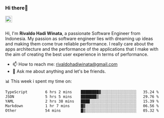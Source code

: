 ### Hi there👋
<a href="https://www.linkedin.com/in/rivaldohadiwinata/">
  <img align="left" alt="Rivaldo's LinkedIN" width="22px" src="https://upload.wikimedia.org/wikipedia/commons/8/81/LinkedIn_icon.svg" />
</a>

<br/>
<br/>

Hi, I'm **Rivaldo Hadi Winata**, a passionate Software Engineer from Indonesia. 
My passion as software engineer lies with dreaming up ideas and making them come true reliable performance. 
I really care about the apps architecture and the performance of the applications that I make with the aim of creating the best user experience in terms of performance.

- 📫 How to reach me: [rivaldohadiwinata@gmail.com](mailto:rivaldohadiwinata@gmail.com)
- 💬 Ask me about anything and let's be friends.

📊 This week i spent my time on:


<!--START_SECTION:waka-->

```txt
TypeScript        6 hrs 2 mins    ████████▓░░░░░░░░░░░░░░░░   35.24 %
JSON              5 hrs 5 mins    ███████▒░░░░░░░░░░░░░░░░░   29.76 %
YAML              2 hrs 38 mins   ████░░░░░░░░░░░░░░░░░░░░░   15.39 %
Markdown          1 hr 7 mins     █▓░░░░░░░░░░░░░░░░░░░░░░░   06.56 %
Other             54 mins         █▒░░░░░░░░░░░░░░░░░░░░░░░   05.32 %
```

<!--END_SECTION:waka-->


<!--- 🔭 I’m currently working on Parnas FMS Project -->

<!--
**rivaldotjioe/rivaldotjioe** is a ✨ _special_ ✨ repository because its `README.md` (this file) appears on your GitHub profile.

Here are some ideas to get you started:

- 🔭 I’m currently working on ...
- 🌱 I’m currently learning ...
- 👯 I’m looking to collaborate on ...
- 🤔 I’m looking for help with ...
- 💬 Ask me about ...
- 📫 How to reach me: ...
- 😄 Pronouns: ...
- ⚡ Fun fact: ...
-->
